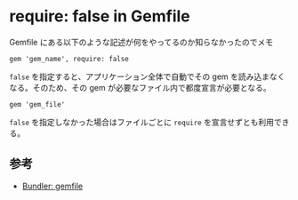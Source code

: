 # require: false in Gemfile

Gemfile にある以下のような記述が何をやってるのか知らなかったのでメモ

```Gemfile
gem 'gem_name', require: false
```

`false` を指定すると、アプリケーション全体で自動でその gem を読み込まなくなる。そのため、その gem が必要なファイル内で都度宣言が必要となる。

```Gemfile
gem 'gem_file'
```

`false` を指定しなかった場合はファイルごとに `require` を宣言せずとも利用できる。

## 参考

- [Bundler: gemfile](https://bundler.io/v2.6/man/gemfile.5.html#REQUIRE-AS)